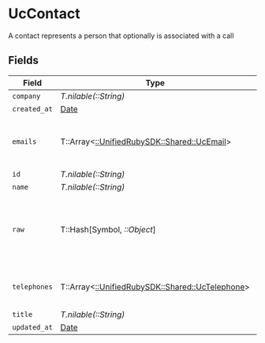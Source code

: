 # UcContact

A contact represents a person that optionally is associated with a call


## Fields

| Field                                                                                 | Type                                                                                  | Required                                                                              | Description                                                                           |
| ------------------------------------------------------------------------------------- | ------------------------------------------------------------------------------------- | ------------------------------------------------------------------------------------- | ------------------------------------------------------------------------------------- |
| `company`                                                                             | *T.nilable(::String)*                                                                 | :heavy_minus_sign:                                                                    | N/A                                                                                   |
| `created_at`                                                                          | [Date](https://ruby-doc.org/stdlib-2.6.1/libdoc/date/rdoc/Date.html)                  | :heavy_minus_sign:                                                                    | N/A                                                                                   |
| `emails`                                                                              | T::Array<[::UnifiedRubySDK::Shared::UcEmail](../../models/shared/ucemail.md)>         | :heavy_minus_sign:                                                                    | An array of email addresses for this contact                                          |
| `id`                                                                                  | *T.nilable(::String)*                                                                 | :heavy_minus_sign:                                                                    | N/A                                                                                   |
| `name`                                                                                | *T.nilable(::String)*                                                                 | :heavy_minus_sign:                                                                    | N/A                                                                                   |
| `raw`                                                                                 | T::Hash[Symbol, *::Object*]                                                           | :heavy_minus_sign:                                                                    | The raw data returned by the integration for this contact                             |
| `telephones`                                                                          | T::Array<[::UnifiedRubySDK::Shared::UcTelephone](../../models/shared/uctelephone.md)> | :heavy_minus_sign:                                                                    | An array of telephones for this contact                                               |
| `title`                                                                               | *T.nilable(::String)*                                                                 | :heavy_minus_sign:                                                                    | N/A                                                                                   |
| `updated_at`                                                                          | [Date](https://ruby-doc.org/stdlib-2.6.1/libdoc/date/rdoc/Date.html)                  | :heavy_minus_sign:                                                                    | N/A                                                                                   |
